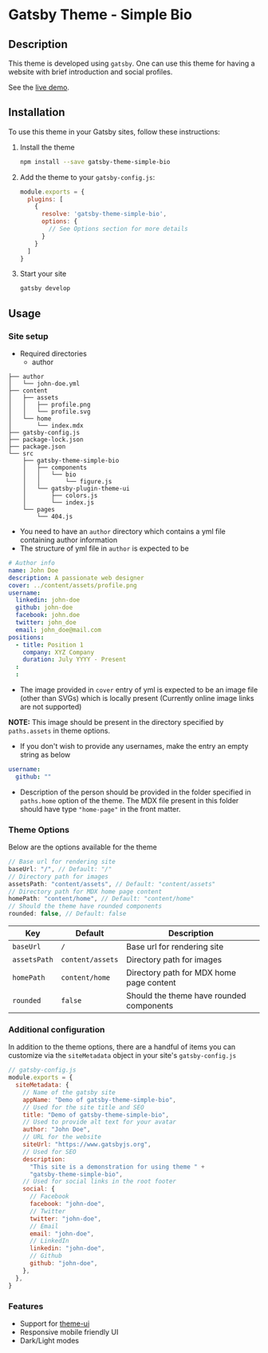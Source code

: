 # Gatsby Theme - Simple Bio

## Description

This theme is developed using ```gatsby```. One can use this theme for having a website with brief introduction and social profiles.

See the [live demo](https://gatsby-theme-simple-bio-demo.netlify.com/).

## Installation

To use this theme in your Gatsby sites, follow these instructions:

1.  Install the theme
    ```sh
    npm install --save gatsby-theme-simple-bio
    ```

2.  Add the theme to your `gatsby-config.js`:
    ```js
    module.exports = {
      plugins: [
        {
          resolve: 'gatsby-theme-simple-bio',
          options: {
            // See Options section for more details
          }
        }
      ]
    }
    ```

3.  Start your site
    ```sh
    gatsby develop
    ```

## Usage

### Site setup

- Required directories
  - author

```
├── author
│   └── john-doe.yml
├── content
│   ├── assets
│   │   ├── profile.png
│   │   └── profile.svg
│   └── home
│       └── index.mdx
├── gatsby-config.js
├── package-lock.json
├── package.json
└── src
    ├── gatsby-theme-simple-bio
    │   ├── components
    │   │   └── bio
    │   │       └── figure.js
    │   └── gatsby-plugin-theme-ui
    │       ├── colors.js
    │       └── index.js
    └── pages
        └── 404.js
```

- You need to have an ```author``` directory which contains a yml file containing author information
- The structure of yml file in ```author``` is expected to be
  
```yml
# Author info
name: John Doe
description: A passionate web designer
cover: ../content/assets/profile.png
username:
  linkedin: john-doe
  github: john-doe
  facebook: john.doe
  twitter: john_doe
  email: john_doe@mail.com
positions:
  - title: Position 1
    company: XYZ Company
    duration: July YYYY - Present
  :
  :
```

- The image provided in ```cover``` entry of yml is expected to be an image file (other than SVGs) which is locally present (Currently online image links are not supported)

**NOTE:** This image should be present in the directory specified by ```paths.assets``` in theme options.

- If you don't wish to provide any usernames, make the entry an empty string as below

```yml
username:
  github: ""
```

- Description of the person should be provided in the folder specified in ```paths.home``` option of the theme. The MDX file present in this folder should have type ```"home-page"``` in the front matter.

### Theme Options

Below are the options available for the theme

```js
// Base url for rendering site
baseUrl: "/", // Default: "/"
// Directory path for images
assetsPath: "content/assets", // Default: "content/assets"
// Directory path for MDX home page content
homePath: "content/home", // Default: "content/home"
// Should the theme have rounded components
rounded: false, // Default: false
```

| **Key**          | **Default**          | **Description**                          |
|------------------|----------------------|------------------------------------------|
| ```baseUrl```    | ```/```              | Base url for rendering site              |
| ```assetsPath``` | ```content/assets``` | Directory path for images                |
| ```homePath```   | ```content/home```   | Directory path for MDX home page content |
| ```rounded```    | ```false```          | Should the theme have rounded components |

### Additional configuration

In addition to the theme options, there are a handful of items you can customize via the `siteMetadata` object in your site's `gatsby-config.js`

```js
// gatsby-config.js
module.exports = {
  siteMetadata: {
    // Name of the gatsby site
    appName: "Demo of gatsby-theme-simple-bio",
    // Used for the site title and SEO
    title: "Demo of gatsby-theme-simple-bio",
    // Used to provide alt text for your avatar
    author: "John Doe",
    // URL for the website
    siteUrl: "https://www.gatsbyjs.org",
    // Used for SEO
    description:
      "This site is a demonstration for using theme " +
      "gatsby-theme-simple-bio",
    // Used for social links in the root footer
    social: {
      // Facebook
      facebook: "john-doe",
      // Twitter
      twitter: "john-doe",
      // Email
      email: "john-doe",
      // LinkedIn
      linkedin: "john-doe",
      // Github
      github: "john-doe",
    },
  },
}
```

### Features

- Support for [theme-ui](https://theme-ui.com/)
- Responsive mobile friendly UI
- Dark/Light modes
